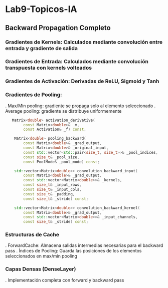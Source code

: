 # Lab9-Topicos-IA

## Backward Propagation Completo

### Gradientes de Kernels: Calculados mediante convolución entre entrada y gradiente de salida
### Gradientes de Entrada: Calculados mediante convolución transpuesta con kernels volteados
### Gradientes de Activación: Derivadas de ReLU, Sigmoid y Tanh
### Gradientes de Pooling:

. Max/Min pooling: gradiente se propaga solo al elemento seleccionado
. Average pooling: gradiente se distribuye uniformemente


```cpp
   Matrix<double> activation_derivative(
        const Matrix<double>& _m,
        const Activation& _f) const;

    Matrix<double> pooling_backward(
        const Matrix<double>& _grad_output,
        const Matrix<double>& _original_input,
        const std::vector<std::pair<size_t, size_t>>& _pool_indices,
        const size_t& _pool_size,
        const PoolMode& _pool_mode) const;

    std::vector<Matrix<double>> convolution_backward_input(
        const Matrix<double>& _grad_output,
        const std::vector<Matrix<double>>& _kernels,
        const size_t& _input_rows,
        const size_t& _input_cols,
        const size_t& _padding,
        const size_t& _stride) const;

    std::vector<Matrix<double>> convolution_backward_kernel(
        const Matrix<double>& _grad_output,
        const std::vector<Matrix<double>>& _input_channels,
        const size_t& _stride) const;

```

### Estructuras de Cache

. ForwardCache: Almacena salidas intermedias necesarias para el backward pass
. Índices de Pooling: Guarda las posiciones de los elementos seleccionados en max/min pooling

### Capas Densas (DenseLayer)

. Implementación completa con forward y backward pass

